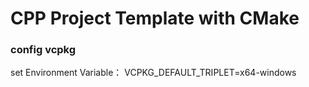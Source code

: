 # CPP Project Template with CMake

### config vcpkg

set Environment Variable： VCPKG_DEFAULT_TRIPLET=x64-windows